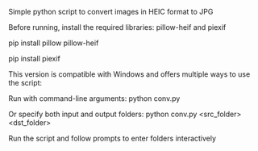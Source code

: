 Simple python script to convert images in HEIC format to JPG

Before running, install the required libraries: pillow-heif and piexif

pip install pillow pillow-heif

pip install piexif

This version is compatible with Windows and offers multiple ways to use the script:

Run with command-line arguments:
python conv.py <src folder>

Or specify both input and output folders:
python conv.py <src_folder> <dst_folder>

Run the script and follow prompts to enter folders interactively
